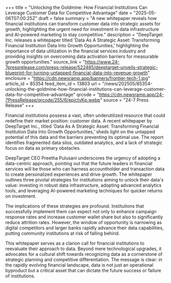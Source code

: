 +++
title = "Unlocking the Goldmine: How Financial Institutions Can Leverage Customer Data for Competitive Advantage"
date = "2025-05-06T07:00:25Z"
draft = false
summary = "A new whitepaper reveals how financial institutions can transform customer data into strategic assets for growth, highlighting the urgent need for investment in data infrastructure and AI-powered marketing to stay competitive."
description = "DeepTarget Inc. releases a whitepaper titled 'Data As A Strategic Asset: Transforming Financial Institution Data Into Growth Opportunities,' highlighting the importance of data utilization in the financial services industry and providing insights on overcoming data activation barriers for measurable growth opportunities."
source_link = "https://www.24-7pressrelease.com/press-release/522485/deeptarget-unveils-strategic-blueprint-for-turning-untapped-financial-data-into-revenue-growth"
enclosure = "https://cdn.newsramp.app/banners/frontier-tech-1.jpg"
article_id = 85354
feed_item_id = 13803
url = "/news/202505/85354-unlocking-the-goldmine-how-financial-institutions-can-leverage-customer-data-for-competitive-advantage"
qrcode = "https://cdn.newsramp.app/24-7PressRelease/qrcode/255/6/epictvKp.webp"
source = "24-7 Press Release"
+++

<p>Financial institutions possess a vast, often underutilized resource that could redefine their market position: customer data. A recent whitepaper by DeepTarget Inc., titled 'Data As A Strategic Asset: Transforming Financial Institution Data Into Growth Opportunities,' sheds light on the untapped potential of this data and the barriers preventing its optimal use. The report identifies fragmented data silos, outdated analytics, and a lack of strategic focus on data as primary obstacles.</p><p>DeepTarget CEO Preetha Pulusani underscores the urgency of adopting a data-centric approach, pointing out that the future leaders in financial services will be those who can harness accountholder and transaction data to create personalized experiences and drive growth. The whitepaper outlines three pivotal strategies for institutions aiming to unlock their data's value: investing in robust data infrastructure, adopting advanced analytics tools, and leveraging AI-powered marketing techniques for quicker returns on investment.</p><p>The implications of these strategies are profound. Institutions that successfully implement them can expect not only to enhance campaign response rates and increase customer wallet share but also to significantly reduce attrition rates. However, the window of opportunity is narrowing as digital competitors and larger banks rapidly advance their data capabilities, putting community institutions at risk of falling behind.</p><p>This whitepaper serves as a clarion call for financial institutions to reevaluate their approach to data. Beyond mere technological upgrades, it advocates for a cultural shift towards recognizing data as a cornerstone of strategic planning and competitive differentiation. The message is clear: in the rapidly evolving financial landscape, data is not just an operational byproduct but a critical asset that can dictate the future success or failure of institutions.</p>